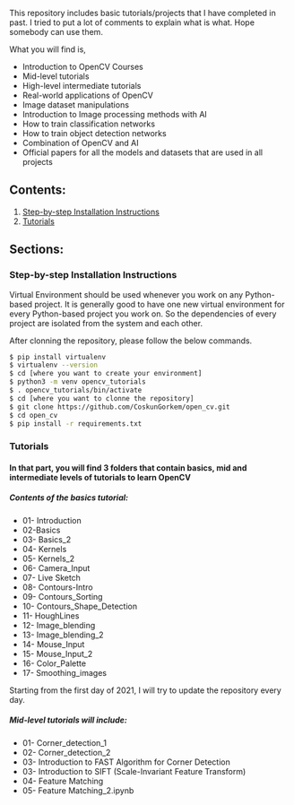 This repository includes basic tutorials/projects that I have completed in past. I tried to put a lot of comments to explain what is what. Hope somebody can use them. 

What you will find is,
- Introduction to OpenCV Courses
- Mid-level tutorials
- High-level intermediate tutorials
- Real-world applications of OpenCV
- Image dataset manipulations
- Introduction to Image processing methods with AI
- How to train classification networks
- How to train object detection networks
- Combination of OpenCV and AI
- Official papers for all the models and datasets that are used in all projects


## Contents:
1. [Step-by-step Installation Instructions](#step-by-step-installation-instructions)
2. [Tutorials](#tutorials)



## Sections: 
### Step-by-step Installation Instructions

Virtual Environment should be used whenever you work on any Python-based project. It is generally good to have one new virtual environment for every Python-based project you work on. So the dependencies of every project are isolated from the system and each other.

After clonning the repository, please follow the below commands.
```bash
$ pip install virtualenv
$ virtualenv --version
$ cd [where you want to create your environment]
$ python3 -m venv opencv_tutorials
$ . opencv_tutorials/bin/activate
$ cd [where you want to clonne the repository]
$ git clone https://github.com/CoskunGorkem/open_cv.git
$ cd open_cv
$ pip install -r requirements.txt
```


### Tutorials

#### In that part, you will find 3 folders that contain basics, mid and intermediate levels of tutorials to learn OpenCV

##### Contents of the basics tutorial:
- 01- Introduction
- 02-Basics
- 03- Basics_2
- 04- Kernels
- 05- Kernels_2
- 06- Camera_Input
- 07- Live Sketch
- 08- Contours-Intro
- 09- Contours_Sorting
- 10- Contours_Shape_Detection
- 11- HoughLines
- 12- Image_blending
- 13- Image_blending_2
- 14- Mouse_Input
- 15- Mouse_Input_2
- 16- Color_Palette
- 17- Smoothing_images

Starting from the first day of 2021, I will try to update the repository every day. 
##### Mid-level tutorials will include:


- 01- Corner_detection_1
- 02- Corner_detection_2
- 03- Introduction to FAST Algorithm for Corner Detection
- 03- Introduction to SIFT (Scale-Invariant Feature Transform)
- 04- Feature Matching
- 05- Feature Matching_2.ipynb

